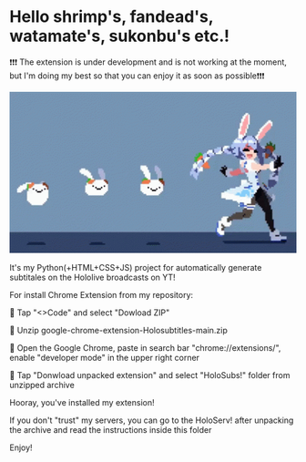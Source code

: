 # Hello shrimp's, fandead's, watamate's, sukonbu's etc.!

❗❗❗ The extension is under development and is not working at the moment, but I'm doing my best so that you can enjoy it as soon as possible❗❗❗

![Иллюстрация к проекту](HoloSubs!/hg/pekora(cover).gif)

It's my Python(+HTML+CSS+JS) project for automatically generate subtitales on the Hololive broadcasts on YT!

For install Chrome Extension from my repository:

🦐 Tap "<>Code" and select "Dowload ZIP"

🦋 Unzip google-chrome-extension-Holosubtitles-main.zip

🐑 Open the Google Chrome, paste in search bar "chrome://extensions/", enable "developer mode" in the upper right corner

🦊 Tap "Donwload unpacked extension" and select "HoloSubs!" folder from unzipped archive

Hooray, you've installed my extension!

If you don't "trust" my servers, you can go to the HoloServ! after unpacking the archive and read the instructions inside this folder

Enjoy!
